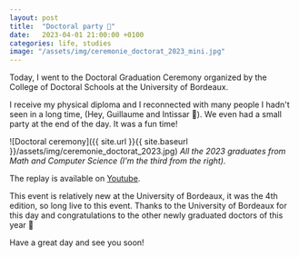 ```yaml
---
layout: post
title:  "Doctoral party 🌟"
date:   2023-04-01 21:00:00 +0100
categories: life, studies
image: "/assets/img/ceremonie_doctorat_2023_mini.jpg"
---
```


Today, I went to the Doctoral Graduation Ceremony organized by the College of Doctoral Schools at the University of Bordeaux.

I receive my physical diploma and I reconnected with many people I hadn't seen in a long time, (Hey, Guillaume and Intissar 👋).
We even had a small party at the end of the day.
It was a fun time!

![Doctoral ceremony]({{ site.url }}{{ site.baseurl }}/assets/img/ceremonie_doctorat_2023.jpg)
*All the 2023 graduates from Math and Computer Science (I'm the third from the right).*

The replay is available on [Youtube](https://www.youtube.com/live/ls7bwM4dgEk?si=YIMJ8HwYZOnPM6TS&t=1268).

This event is relatively new at the University of Bordeaux, it was the 4th edition, so long live to this event.
Thanks to the University of Bordeaux for this day and congratulations to the other newly graduated doctors of this year 🚀

Have a great day and see you soon!